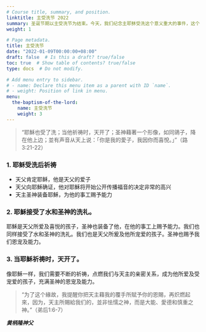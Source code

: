 ```yaml
---
# Course title, summary, and position.
linktitle: 主受洗节 2022
summary: 圣诞节期以主受洗节为结束。今天，我们纪念主耶稣受洗这个意义重大的事件，这个节日也令我们想到我们自己的受洗。耶稣愿意领受洗者若翰所宣讲并施行的洗礼，这是忏悔的洗礼，表达了人洁净罪过的意愿。
weight: 1

# Page metadata.
title: 主受洗节
date: "2022-01-09T00:00:00+08:00"
draft: false  # Is this a draft? true/false
toc: true  # Show table of contents? true/false
type: docs  # Do not modify.

# Add menu entry to sidebar.
# - name: Declare this menu item as a parent with ID `name`.
# - weight: Position of link in menu.
menu:
  the-baptism-of-the-lord:
    name: 主受洗节
    weight: 3
---
```


> “耶穌也受了洗；当他祈祷时，天开了；圣神藉著一个形像，如同鴿子，降在他上边；並有声音从天上说：「你是我的愛子，我因你而喜悅。」”（路3:21-22）

### 1. 耶稣受洗后祈祷
- 天父肯定耶稣，他是天父的爱子
- 天父向耶穌确证，他对耶穌将开始公开传播福音的决定非常的高兴
- 天主圣神装备耶穌，为他的事工赐予能力

### 2. 耶穌接受了水和圣神的洗礼。
耶穌是天父所爱及喜悦的孩子，圣神也装备了他，在他的事工上赐予能力。我们也同样接受了水和圣神的洗礼。我们也是天父所爰及他所宠爱的孩子。圣神也赐予我们恩宠及能力。

### 3. 当耶穌祈祷时，天开了。
像耶穌一样，我们需要不断的祈祷，点燃我们与天主的亲密关系，成为他所爱及受宠爱的孩子，充满圣神的恩宠及能力。

> “为了这个緣故，我提醒你把天主藉我的覆手所賦予你的恩賜，再炽燃起來，因为，天主所賜給我们的，並非怯懦之神，而是大能、愛德和慎重之神。”（弟后1:6-7）

___黄柄隆神父___
